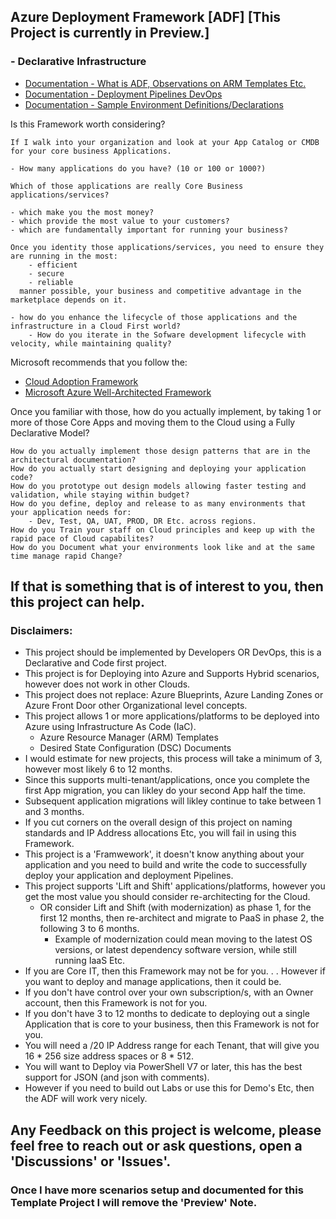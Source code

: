 
## Azure Deployment Framework [ADF] [This Project is currently in Preview.]
### - Declarative Infrastructure

- [Documentation - What is ADF, Observations on ARM Templates Etc.](./docs/ARM.md)
- [Documentation - Deployment Pipelines DevOps](./docs/Deployment_Pipelines_DevOps.md)
- [Documentation - Sample Environment Definitions/Declarations](./docs/Sample_Template_Files.md)

Is this Framework worth considering?

    If I walk into your organization and look at your App Catalog or CMDB for your core business Applications.
    
    - How many applications do you have? (10 or 100 or 1000?)
    
    Which of those applications are really Core Business applications/services?
    
    - which make you the most money?
    - which provide the most value to your customers?
    - which are fundamentally important for running your business?
    
    Once you identity those applications/services, you need to ensure they are running in the most: 
        - efficient
        - secure
        - reliable
      manner possible, your business and competitive advantage in the marketplace depends on it.

    - how do you enhance the lifecycle of those applications and the infrastructure in a Cloud First world?
        - How do you iterate in the Sofware development lifecycle with velocity, while maintaining quality?

Microsoft recommends that you follow the:
- <a href="https://docs.microsoft.com/en-us/azure/cloud-adoption-framework/" target="_blank">Cloud Adoption Framework</a>
- <a href="https://docs.microsoft.com/en-us/azure/architecture/framework" target="_blank">Microsoft Azure Well-Architected Framework</a>

Once you familiar with those, how do you actually implement, by taking 1 or more of those Core Apps and moving them to the Cloud using a Fully Declarative Model? 
    
    How do you actually implement those design patterns that are in the architectural documentation?
    How do you actually start designing and deploying your application code?
    How do you prototype out design models allowing faster testing and validation, while staying within budget?
    How do you define, deploy and release to as many environments that your application needs for: 
        - Dev, Test, QA, UAT, PROD, DR Etc. across regions.
    How do you Train your staff on Cloud principles and keep up with the rapid pace of Cloud capabilites?
    How do you Document what your environments look like and at the same time manage rapid Change?

## If that is something that is of interest to you, then this project can help.

### Disclaimers: 
- This project should be implemented by Developers OR DevOps, this is a Declarative and Code first project.
- This project is for Deploying into Azure and Supports Hybrid scenarios, however does not work in other Clouds.
- This project does not replace: Azure Blueprints, Azure Landing Zones or Azure Front Door other Organizational level concepts.
- This project allows 1 or more applications/platforms to be deployed into Azure using Infrastructure As Code (IaC).
    - Azure Resource Manager (ARM) Templates
    - Desired State Configuration (DSC) Documents
- I would estimate for new projects, this process will take a minimum of 3, however most likely 6 to 12 months.
- Since this supports multi-tenant/applications, once you complete the first App migration, you can likley do your second App half the time.
- Subsequent application migrations will likley continue to take between 1 and 3 months.
- If you cut corners on the overall design of this project on naming standards and IP Address allocations Etc, you will fail in using this Framework.
- This project is a 'Framwework', it doesn't know anything about your application and you need to build and write the code to successfully deploy your application and deployment Pipelines.
- This project supports 'Lift and Shift' applications/platforms, however you get the most value you should consider re-architecting for the Cloud.
    - OR consider Lift and Shift (with modernization) as phase 1, for the first 12 months, then re-architect and migrate to PaaS in phase 2, the following 3 to 6 months.
        - Example of modernization could mean moving to the latest OS versions, or  latest dependency software version, while still running IaaS Etc.
- If you are Core IT, then this Framework may not be for you. . . However if you want to deploy and manage applications, then it could be.
- If you don't have control over your own subscription/s, with an Owner account, then this Framework is not for you.
- If you don't have 3 to 12 months to dedicate to deploying out a single Application that is core to your business, then this Framework is not for you.
- You will need a /20 IP Address range for each Tenant, that will give you 16 * 256 size address spaces or 8 * 512.
- You will want to Deploy via PowerShell V7 or later, this has the best support for JSON (and json with comments).
- However if you need to build out Labs or use this for Demo's Etc, then the ADF will work very nicely.

## Any Feedback on this project is welcome, please feel free to reach out or ask questions, open a 'Discussions' or 'Issues'.
### Once I have more scenarios setup and documented for this Template Project I will remove the 'Preview' Note.





